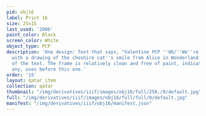 ```yaml
---
pid: obj16
label: Print 16
size: 25x15
last_used: '2006'
paint_color: Black
screen_color: White
object_type: PCP
description: 'One design: Text that says, "Valentine PCP ''06/''We''re all mad here...''"
  with a drawing of the cheshire cat''s smile from Alice in Wonderland in the middle
  of the text. The frame is relatively clean and free of paint, indicating few, if
  any, uses before this one.'
order: '15'
layout: qatar_item
collection: qatar
thumbnail: "/img/derivatives/iiif/images/obj16/full/250,/0/default.jpg"
full: "/img/derivatives/iiif/images/obj16/full/full/0/default.jpg"
manifest: "/img/derivatives/iiif/obj16/manifest.json"
---
```

